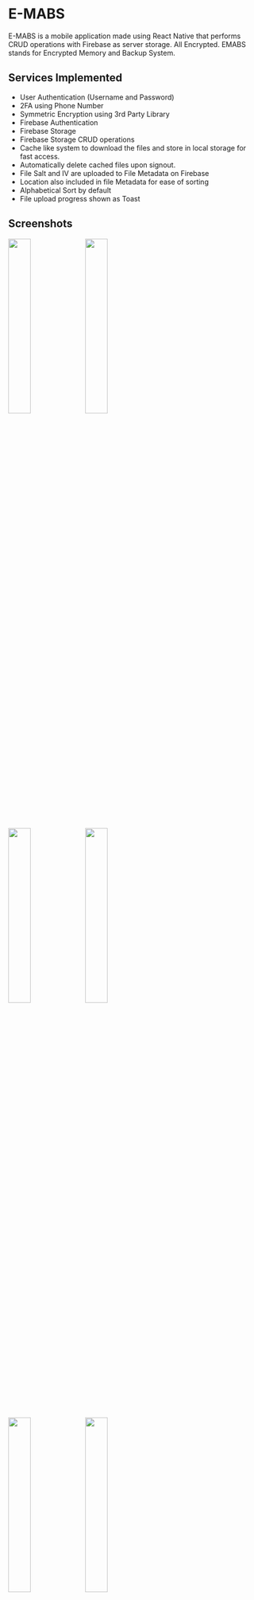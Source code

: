 # E-MABS
E-MABS is a mobile application made using React Native that performs CRUD operations with Firebase as server storage. All Encrypted. EMABS stands for Encrypted Memory and Backup System.

## Services Implemented
- User Authentication (Username and Password)
- 2FA using Phone Number
- Symmetric Encryption using 3rd Party Library
- Firebase Authentication
- Firebase Storage
- Firebase Storage CRUD operations
- Cache like system to download the files and store in local storage for fast access.
- Automatically delete cached files upon signout.
- File Salt and IV are uploaded to File Metadata on Firebase
- Location also included in file Metadata for ease of sorting
- Alphabetical Sort by default
- File upload progress shown as Toast
  
## Screenshots
<p float="center">
  <img src="https://github.com/homit-dalia/E-MABS/assets/103167599/a5242da6-b415-4288-87fe-0fa45bd297a2" width="30%" />
  <img src="https://github.com/homit-dalia/E-MABS/assets/103167599/fa83e87e-0553-4a3b-a328-cc3f9b2140fe" width="30%" /> 
</p>
<p float="center">
  <img src="https://github.com/homit-dalia/E-MABS/assets/103167599/d82da52e-e3b3-4298-8cb7-ee3c75ed79d7" width="30%" />
  <img src="https://github.com/homit-dalia/E-MABS/assets/103167599/a6457bd7-83a9-45f9-8577-e64fe08d3e1a" width="30%" /> 
</p>
<p float="center">
  <img src="https://github.com/homit-dalia/E-MABS/assets/103167599/d6cda656-cb97-40af-9737-2ab1922c922b" width="30%" />
  <img src="https://github.com/homit-dalia/E-MABS/assets/103167599/fcbd86ba-3d02-4505-a6ce-0a0984bf5cce" width="30%" /> 
</p>
<p float="center">
  <img src="https://github.com/homit-dalia/E-MABS/assets/103167599/66eed841-cffd-43f1-aa9d-4a8f7401b20c" width="30%" />
  <img src="https://github.com/homit-dalia/E-MABS/assets/103167599/16a79e07-1987-4621-a735-fa48badb5f04" width="30%" /> 
</p>
<p float="center">
  <img src="https://github.com/homit-dalia/E-MABS/assets/103167599/9db4f7af-c54c-4044-bda0-3d200fe20775" width="30%" />
  <img src="https://github.com/homit-dalia/E-MABS/assets/103167599/01be8e7e-ad36-4607-9159-099ce7e90305" width="30%" /> 
</p>
<p float="center">
  <img src="https://github.com/homit-dalia/E-MABS/assets/103167599/f4b0ed0c-3c34-46b5-b75f-073cc76fcd88" width="30%" />
  <img src="https://github.com/homit-dalia/E-MABS/assets/103167599/3f7ff792-ca1a-4bed-ac79-1ace3cbb1a85" width="30%" /> 
</p>
<p float="center">
  <img src="https://github.com/homit-dalia/E-MABS/assets/103167599/93c4f023-e4c9-40b0-8b75-2cfbd713d636" width="50%" />
</p>
<p float="center">
  <img src="https://github.com/homit-dalia/E-MABS/assets/103167599/d9b1e7e4-6cf4-4bee-82bc-c100f97dbf11" width="50%" />
</p>
<p float="center">
  <img src="https://github.com/homit-dalia/E-MABS/assets/103167599/ca7871e3-07f4-4898-80f0-ad117eafd17f" width="50%" />
</p>
